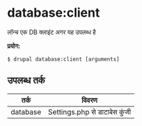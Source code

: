 # database:client
लॉन्च एक DB क्लाइंट अगर यह उपलब्ध है

**प्रयोग:**
```
$ drupal database:client [arguments]
```

## उपलब्ध तर्क
तर्क | विवरण
---------|-------------
database | Settings.php से डाटाबेस कुंजी
